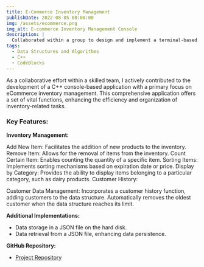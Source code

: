 ```yaml
---
title: E-Commerce Inventory Management
publishDate: 2022-08-05 00:00:00
img: /assets/ecommerce.png
img_alt: E-commerce Inventory Management Console
description: |
  Collaborated within a group to design and implement a terminal-based inventory management application in C++, emphasizing the implementation of efficient Data Structures to prioritize fast search times within a shared workspace.
tags:
  - Data Structures and Algorithms
  - C++
  - CodeBlocks
---
```


As a collaborative effort within a skilled team, I actively contributed to the development of a C++ console-based application with a primary focus on eCommerce inventory management. This comprehensive application offers a set of vital functions, enhancing the efficiency and organization of inventory-related tasks.

### Key Features:

**Inventory Management:**

Add New Item: Facilitates the addition of new products to the inventory.
Remove Item: Allows for the removal of items from the inventory.
Count Certain Item: Enables counting the quantity of a specific item.
Sorting Items: Implements sorting mechanisms based on expiration date or price.
Display by Category: Provides the ability to display items belonging to a particular category, such as dairy products.
Customer History:

Customer Data Management: Incorporates a customer history function, adding customers to the data structure. Automatically removes the oldest customer when the data structure reaches its limit.

**Additional Implementations:**
- Data storage in a JSON file on the hard disk.
- Data retrieval from a JSON file, enhancing data persistence.

**GitHub Repository:**
- [Project Repository](https://github.com/amro2001/E-Commerce-Inventory-Management)


